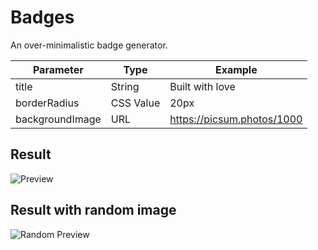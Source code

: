 # Badges
An over-minimalistic badge generator.

| Parameter       	| Type      	| Example                   	|
|-----------------	|-----------	|---------------------------	|
| title           	| String    	| Built with love           	|
| borderRadius    	| CSS Value 	| 20px                      	|
| backgroundImage 	| URL       	| https://picsum.photos/1000 	|


## Result
![Preview](https://minimal-badges.herokuapp.com/?title=Built%20With%20Love&borderRadius=15px&backgroundImage=https://peakvisor.com/img/news/french-mountains.jpg)

## Result with random image
![Random Preview](https://minimal-badges.herokuapp.com/?title=Built%20With%20Love&borderRadius=10px&backgroundImage=https://picsum.photos/1000)
